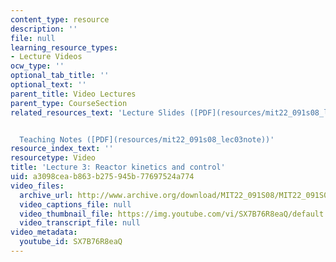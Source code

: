 ```yaml
---
content_type: resource
description: ''
file: null
learning_resource_types:
- Lecture Videos
ocw_type: ''
optional_tab_title: ''
optional_text: ''
parent_title: Video Lectures
parent_type: CourseSection
related_resources_text: 'Lecture Slides ([PDF](resources/mit22_091s08_lec03))


  Teaching Notes ([PDF](resources/mit22_091s08_lec03note))'
resource_index_text: ''
resourcetype: Video
title: 'Lecture 3: Reactor kinetics and control'
uid: a3098cea-b863-b275-945b-77697524a774
video_files:
  archive_url: http://www.archive.org/download/MIT22_091S08/MIT22_091S08lec03_300k.mp4
  video_captions_file: null
  video_thumbnail_file: https://img.youtube.com/vi/SX7B76R8eaQ/default.jpg
  video_transcript_file: null
video_metadata:
  youtube_id: SX7B76R8eaQ
---
```

